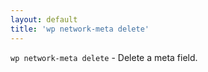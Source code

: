 ```yaml
---
layout: default
title: 'wp network-meta delete'
---
```


`wp network-meta delete` - Delete a meta field.



